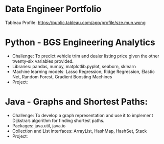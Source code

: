 # Data Engineer Portfolio
Tableau Profile: https://public.tableau.com/app/profile/sze.mun.wong

# Python - BGS Engineering Analytics
* Challenge: To predict vehicle trim and dealer listing price given the other twenty-six variables provided.
* Libraries: pandas, numpy, matplotlib.pyplot, seaborn, sklearn
* Machine learning models: Lasso Regression, Ridge Regression, Elastic Net, Random Forest, Gradient Boosting Machines
* Project:

# Java - Graphs and Shortest Paths:
* Challenge: To develop a graph representation and use it to implement Dijkstra’s algorithm for finding shortest paths.
* Packages: java.util, java.io
* Collection and List interfaces: ArrayList, HashMap, HashSet, Stack
* Project: 
